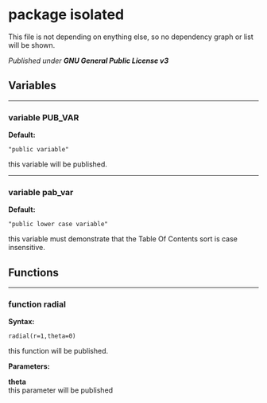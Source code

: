 # package isolated

This file is not depending on enything else, so no dependency graph or 
list will be shown.


*Published under __GNU General Public License v3__*

## Variables

---

### variable PUB_VAR

__Default:__

    "public variable"

this variable will be published.


---

### variable pab_var

__Default:__

    "public lower case variable"

this variable must demonstrate that the Table Of Contents sort is case insensitive.


## Functions

---

### function radial

__Syntax:__

```text
radial(r=1,theta=0)
```

this function will be published.


__Parameters:__

__theta__  
this parameter will be published


